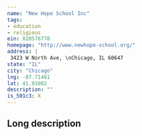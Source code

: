 ```yaml
---
name: "New Hope School Inc"
tags:
- education
- religious
ein: 820576778
homepage: "http://www.newhope-school.org/"
address: |
 3423 W North Ave, \nChicago, IL 60647
state: "IL"
city: "Chicago"
lng: -87.71461
lat: 41.91002
description: ""
is_501c3: X
---
```


## Long description


